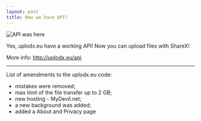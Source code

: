 ```yaml
---
layout: post
title: Now we have API!
---
```

![API was here](http://uplodx.eu/f/2U)

Yes, uplodx.eu have a working API! Now you can upload files with ShareX!

More info: http://uplodx.eu/api

---
List of amendments to the uplodx.eu code:
+ mistakes were removed;
+ max limit of the file transfer up to 2 GB;
+ new hosting - MyDevil.net;
+ a new background was added;
+ added a About and Privacy page

